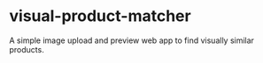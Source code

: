 # visual-product-matcher
A simple image upload and preview web app to find visually similar products.
